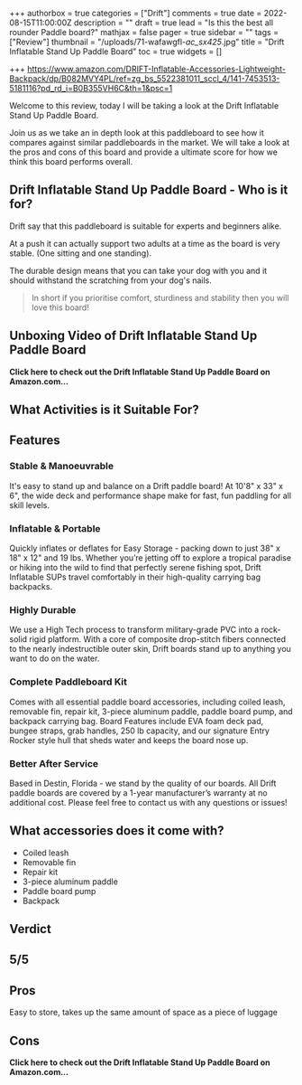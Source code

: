+++
authorbox = true
categories = ["Drift"]
comments = true
date = 2022-08-15T11:00:00Z
description = ""
draft = true
lead = "Is this the best all rounder Paddle board?"
mathjax = false
pager = true
sidebar = ""
tags = ["Review"]
thumbnail = "/uploads/71-wafawgfl-_ac_sx425_.jpg"
title = "Drift Inflatable Stand Up Paddle Board"
toc = true
widgets = []

+++
https://www.amazon.com/DRIFT-Inflatable-Accessories-Lightweight-Backpack/dp/B082MVY4PL/ref=zg_bs_5522381011_sccl_4/141-7453513-5181116?pd_rd_i=B0B355VH6C&th=1&psc=1

Welcome to this review, today I will be taking a look at the Drift Inflatable Stand Up Paddle Board.

Join us as we take an in depth look at this paddleboard to see how it compares against similar paddleboards in the market.  We will take a look at the pros and cons of this board and provide a ultimate score for how we think this board performs overall.

## Drift Inflatable Stand Up Paddle Board - Who is it for?

Drift say that this paddleboard is suitable for experts and beginners alike.  

At a push it can actually support two adults at a time as the board is very stable. (One sitting and one standing).  

The durable design means that you can take your dog with you and it should withstand the scratching from your dog's nails.

> In short if you prioritise comfort, sturdiness and stability then you will love this board!

## Unboxing Video of Drift Inflatable Stand Up Paddle Board

**Click here to check out the Drift Inflatable Stand Up Paddle Board  on Amazon.com...**

## What Activities is it Suitable For?

## Features

### Stable & Manoeuvrable

It's easy to stand up and balance on a Drift paddle board! At 10'8" x 33" x 6", the wide deck and performance shape make for fast, fun paddling for all skill levels.

### Inflatable & Portable

Quickly inflates or deflates for Easy Storage - packing down to just 38" x 18" x 12" and 19 lbs. Whether you’re jetting off to explore a tropical paradise or hiking into the wild to find that perfectly serene fishing spot, Drift Inflatable SUPs travel comfortably in their high-quality carrying bag backpacks.

### Highly Durable

We use a High Tech process to transform military-grade PVC into a rock-solid rigid platform. With a core of composite drop-stitch fibers connected to the nearly indestructible outer skin, Drift boards stand up to anything you want to do on the water.

### Complete Paddleboard Kit

Comes with all essential paddle board accessories, including coiled leash, removable fin, repair kit, 3-piece aluminum paddle, paddle board pump, and backpack carrying bag. Board Features include EVA foam deck pad, bungee straps, grab handles, 250 lb capacity, and our signature Entry Rocker style hull that sheds water and keeps the board nose up.

### Better After Service

Based in Destin, Florida - we stand by the quality of our boards. All Drift paddle boards are covered by a 1-year manufacturer’s warranty at no additional cost. Please feel free to contact us with any questions or issues!

## What accessories does it come with?

* Coiled leash
* Removable fin
* Repair kit
* 3-piece aluminum paddle
* Paddle board pump
* Backpack

## Verdict

## 5/5

## Pros

Easy to store, takes up the same amount of space as a piece of luggage

## Cons

**Click here to check out the Drift Inflatable Stand Up Paddle Board  on Amazon.com...**